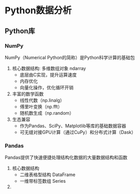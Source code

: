 # Python数据分析

## Python库

### NumPy
NumPy（Numerical Python的简称）是Python科学计算的基础包

1. 核心数据结构: 多维数组对象 ndarray  
   - 底层由C实现，提升运算速度
   - 内存优化
   - 向量化操作，优化循环开销
2. 丰富的数学函数
   - 线性代数（np.linalg）
   - 傅里叶变换（np.fft）
   - 随机数生成（np.random）
3. 生态兼容
   - 作为Pandas、SciPy、Matplotlib等库的基础数据容器
   - 可无缝对接GPU计算（通过CuPy）和分布式计算（Dask）

### Pandas

Pandas提供了快速便捷处理结构化数据的大量数据结构和函数

1. 核心数据结构  
   - 二维表格型结构 DataFrame
   - 一维带标签数组 Series
2. 

